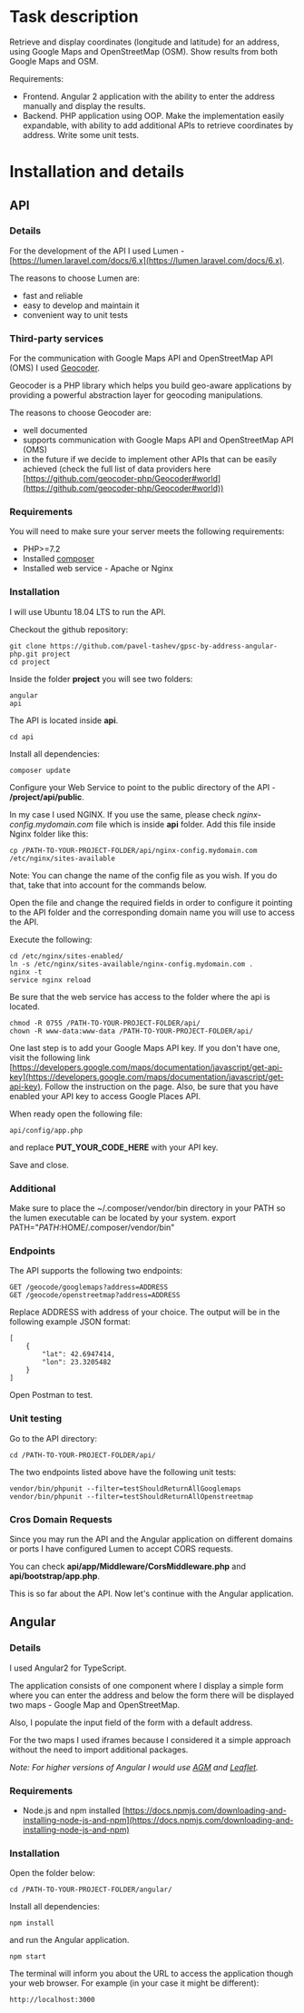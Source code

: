 # Task description
Retrieve and display coordinates (longitude and latitude) for an address, using Google Maps and OpenStreetMap (OSM). Show results from both Google Maps and OSM.

Requirements:
* Frontend. Angular 2 application with the ability to enter the address manually and display the results.
* Backend. PHP application using OOP. Make the implementation easily expandable, with ability to add additional APIs to retrieve coordinates by address. Write some unit tests.

# Installation and details
## API
### Details
For the development of the API I used Lumen - [https://lumen.laravel.com/docs/6.x](https://lumen.laravel.com/docs/6.x).

The reasons to choose Lumen are:
* fast and reliable
* easy to develop and maintain it
* convenient way to unit tests 

### Third-party services
For the communication with Google Maps API and OpenStreetMap API (OMS) I used [Geocoder](https://github.com/geocoder-php/Geocoder).

Geocoder is a PHP library which helps you build geo-aware applications by providing a powerful abstraction layer for geocoding manipulations.

The reasons to choose Geocoder are:
* well documented
* supports communication with Google Maps API and OpenStreetMap API (OMS)
* in the future if we decide to implement other APIs that can be easily achieved (check the full list of data providers here [https://github.com/geocoder-php/Geocoder#world](https://github.com/geocoder-php/Geocoder#world))

### Requirements
You will need to make sure your server meets the following requirements:
* PHP>=7.2
* Installed [composer](https://getcomposer.org)
* Installed web service - Apache or Nginx

### Installation
I will use Ubuntu 18.04 LTS to run the API.

Checkout the github repository:
```
git clone https://github.com/pavel-tashev/gpsc-by-address-angular-php.git project
cd project
```

Inside the folder **project** you will see two folders:
```
angular
api
```

The API is located inside **api**.
```
cd api
``` 

Install all dependencies:
```
composer update
```

Configure your Web Service to point to the public directory of the API - **/project/api/public**.

In my case I used NGINX. If you use the same, please check *nginx-config.mydomain.com* file which is inside **api** folder.
Add this file inside Nginx folder like this:
```
cp /PATH-TO-YOUR-PROJECT-FOLDER/api/nginx-config.mydomain.com /etc/nginx/sites-available
```

Note: You can change the name of the config file as you wish. If you do that, take that into account for the commands below.

Open the file and change the required fields in order to configure it pointing to the API folder and the corresponding domain name
you will use to access the API.

Execute the following:
```
cd /etc/nginx/sites-enabled/
ln -s /etc/nginx/sites-available/nginx-config.mydomain.com .
nginx -t
service nginx reload
```

Be sure that the web service has access to the folder where the api is located.
```
chmod -R 0755 /PATH-TO-YOUR-PROJECT-FOLDER/api/
chown -R www-data:www-data /PATH-TO-YOUR-PROJECT-FOLDER/api/
```

One last step is to add your Google Maps API key. If you don't have one, visit the following link
[https://developers.google.com/maps/documentation/javascript/get-api-key](https://developers.google.com/maps/documentation/javascript/get-api-key).
Follow the instruction on the page. Also, be sure that you have enabled your API key to access Google Places API. 

When ready open the following file:
```
api/config/app.php
```

and replace **PUT_YOUR_CODE_HERE** with your API key.

Save and close.

### Additional
Make sure to place the ~/.composer/vendor/bin directory in your PATH so the lumen executable can be located by your system.
export PATH="$PATH:$HOME/.composer/vendor/bin"

### Endpoints
The API supports the following two endpoints:

```
GET /geocode/googlemaps?address=ADDRESS
GET /geocode/openstreetmap?address=ADDRESS
```

Replace ADDRESS with address of your choice. The output will be in the following example JSON format:
```
[
    {
        "lat": 42.6947414,
        "lon": 23.3205482
    }
]
```

Open Postman to test.

### Unit testing
Go to the API directory:
```
cd /PATH-TO-YOUR-PROJECT-FOLDER/api/
```

The two endpoints listed above have the following unit tests:
```
vendor/bin/phpunit --filter=testShouldReturnAllGooglemaps
vendor/bin/phpunit --filter=testShouldReturnAllOpenstreetmap
```

### Cros Domain Requests
Since you may run the API and the Angular application on different domains or ports I have configured Lumen 
to accept CORS requests.

You can check **api/app/Middleware/CorsMiddleware.php** and **api/bootstrap/app.php**.

This is so far about the API. Now let's continue with the Angular application.


## Angular
### Details
I used Angular2 for TypeScript.

The application consists of one component where I display a simple form where you can enter the address and below the form
there will be displayed two maps - Google Map and OpenStreetMap. 

Also, I populate the input field of the form with a default address.

For the two maps I used iframes because I considered it a simple approach without the need to import additional packages.

*Note: For higher versions of Angular I would use [AGM](https://angular-maps.com) and [Leaflet](https://leafletjs.com).* 

### Requirements
* Node.js and npm installed [https://docs.npmjs.com/downloading-and-installing-node-js-and-npm](https://docs.npmjs.com/downloading-and-installing-node-js-and-npm)

### Installation
Open the folder below:
```
cd /PATH-TO-YOUR-PROJECT-FOLDER/angular/
```

Install all dependencies:
```
npm install
```

and run the Angular application.
```
npm start
```

The terminal will inform you about the URL to access the application though your web browser. For example (in your case it might be different):
```
http://localhost:3000
```